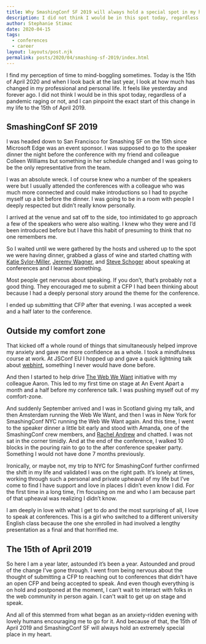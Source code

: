 ```yaml
---
title: Why SmashingConf SF 2019 will always hold a special spot in my heart
description: I did not think I would be in this spot today, regardless of a pandemic raging or not, and I can pinpoint the exact start of this change in my life to the 15th of April 2019. 
author: Stephanie Stimac
date: 2020-04-15
tags:
  - conferences
  - career
layout: layouts/post.njk
permalink: posts/2020/04/smashing-sf-2019/index.html
---
```



I find my perception of time to mind-boggling sometimes. Today is the 15th of April 2020 and when I look back at the last year, I look at how much has changed in my professional and personal life. It feels like yesterday and forever ago. I did not think I would be in this spot today, regardless of a pandemic raging or not, and I can pinpoint the exact start of this change in my life to the 15th of April 2019. 

## SmashingConf SF 2019

I was headed down to San Francisco for Smashing SF on the 15th since Microsoft Edge was an event sponsor. I was supposed to go to the speaker dinner the night before the conference with my friend and colleague Colleen Williams but something in her schedule changed and I was going to be the only representative from the team.

I was an absolute wreck. I of course knew who a number of the speakers were but I usually attended the conferences with a colleague who was much more connected and could make introductions so I had to psyche myself up a bit before the dinner. I was going to be in a room with people I deeply respected but didn’t really know personally. 

I arrived at the venue and sat off to the side, too intimidated to go approach a few of the speakers who were also waiting. I knew who they were and I’d been introduced before but I have this habit of presuming to think that no one remembers me. 

So I waited until we were gathered by the hosts and ushered up to the spot we were having dinner, grabbed a glass of wine and started chatting with [Katie Sylor-Miller](https://twitter.com/ksylor), [Jeremy Wagner]( https://twitter.com/malchata), and [Steve Schoger]( https://twitter.com/steveschoger) about speaking at conferences and I learned something. 

Most people get nervous about speaking. If you don’t, that’s probably not a good thing. They encouraged me to submit a CFP I had been thinking about because I had a deeply personal story around the theme for the conference. 

I ended up submitting that CFP after that evening. I was accepted a week and a half later to the conference. 

## Outside my comfort zone

That kicked off a whole round of things that simultaneously helped improve my anxiety and gave me more confidence as a whole. I took a mindfulness course at work. At JSConf EU I hopped up and gave a quick lightning talk about [webhint](https://webhint.io), something I never would have done before. 

And then I started to help drive [The Web We Want](https://webwewant.fyi) initiative with my colleague Aaron. This led to my first time on stage at An Event Apart a month and a half before my conference talk. I was pushing myself out of my comfort-zone. 

And suddenly September arrived and I was in Scotland giving my talk, and then Amsterdam running the Web We Want, and then I was in New York for SmashingConf NYC running the Web We Want again. And this time, I went to the speaker dinner a little bit early and stood with Amanda, one of the SmashingConf crew members, and [Rachel Andrew](https://twitter.com/rachelandrew) and chatted. I was not sat in the corner timidly. And at the end of the conference, I walked 10 blocks in the pouring rain to go to the after conference speaker party. Something I would not have done 7 months previously. 

Ironically, or maybe not, my trip to NYC for SmashingConf further confirmed the shift in my life  and validated I was on the right path. It’s lonely at times, working through such a personal and private upheaval of my life but I’ve come to find I have support and love in places I didn’t even know I did. For the first time in a long time, I’m focusing on me and who I am because part of that upheaval was realizing I didn’t know.

I am deeply in love with what I get to do and the most surprising of all, I love to speak at conferences. This is a girl who switched to a different university English class because the one she enrolled in had involved a lengthy presentation as a final and that horrified me. 

## The 15th of April 2019

So here I am a year later, astounded it’s been a year. Astounded and proud of the change I’ve gone through. I went from being nervous about the thought of submitting a CFP to reaching out to conferences that didn’t have an open CFP and being accepted to speak. And even though everything is on hold and postponed at the moment, I can’t wait to interact with folks in the web community in person again. I can't wait to get up on stage and speak.

And all of this stemmed from what began as an anxiety-ridden evening with lovely humans encouraging me to go for it. And because of that, the 15th of April 2019 and SmashingConf SF will always hold an extremely special place in my heart. 
